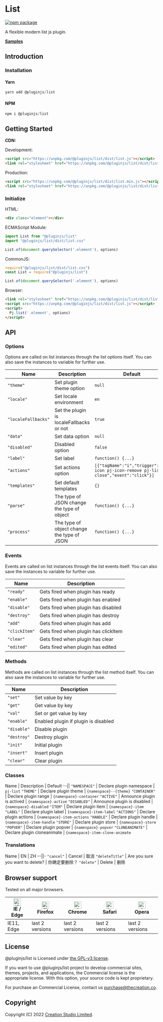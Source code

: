 # List

[![npm package](https://img.shields.io/npm/v/@pluginjs/list.svg)](https://www.npmjs.com/package/@pluginjs/list)

A flexible modern list js plugin.

**[Samples](https://codesandbox.io/s/github/pluginjs/pluginjs/tree/master/modules/list/samples)**

## Introduction
### Installation

#### Yarn

```javascript
yarn add @pluginjs/list
```

#### NPM

```javascript
npm i @pluginjs/list
```

## Getting Started

**CDN:**

Development:

```html
<script src="https://unpkg.com/@pluginjs/list/dist/list.js"></script>
<link rel="stylesheet" href="https://unpkg.com/@pluginjs/list/dist/list.css">
```

Production:

```html
<script src="https://unpkg.com/@pluginjs/list/dist/list.min.js"></script>
<link rel="stylesheet" href="https://unpkg.com/@pluginjs/list/dist/list.min.css">
```

### Initialize

HTML:

```html
<div class="element"></div>
```

ECMAScript Module:

```javascript
import List from "@pluginjs/list"
import "@pluginjs/list/dist/list.css"

List.of(document.querySelector('.element'), options)
```

CommonJS:

```javascript
require("@pluginjs/list/dist/list.css")
const List = require("@pluginjs/list")

List.of(document.querySelector('.element'), options)
```

Browser:

```html
<link rel="stylesheet" href="https://unpkg.com/@pluginjs/list/dist/list.css">
<script src="https://unpkg.com/@pluginjs/list/dist/list.js"></script>
<script>
  Pj.list('.element', options)
</script>
```

## API

### Options

Options are called on list instances through the list options itself.
You can also save the instances to variable for further use.

Name | Description | Default
--|--|--
`"theme"` | Set plugin theme option | `null`
`"locale"` | Set locale environment | `en`
`"localeFallbacks"` | Set the plugin is localeFallbacks or not | `true`
`"data"` | Set data option | `null`
`"disabled"` | Disabled option | `false`
`"label"` | Set label | `function() {...}`
`"actions"` | Set actions option | `[{"tagName":"i","trigger":"pj-icon pj-icon-remove pj-list-close","event":"click"}]`
`"templates"` | Set default templates | `{}`
`"parse"` | The type of JSON change the type of object | `function() {...}`
`"process"` | The type of object change the type of JSON | `function() {...}`

### Events

Events are called on list instances through the list events itself.
You can also save the instances to variable for further use.

Name | Description
--|--
`"ready"` | Gets fired when plugin has ready
`"enable"` | Gets fired when plugin has enabled
`"disable"` | Gets fired when plugin has disabled
`"destroy"` | Gets fired when plugin has destroy
`"add"` | Gets fired when plugin has add
`"clickItem"` | Gets fired when plugin has clickItem
`"clear"` | Gets fired when plugin has clear
`"edited"` | Gets fired when plugin has edited

### Methods

Methods are called on list instances through the list method itself.
You can also save the instances to variable for further use.

Name | Description
--|--
`"set"` | Set value by key
`"get"` | Get value by key
`"val"` | Set or get value by key
`"enable"` | Enabled plugin if plugin is disabled
`"disable"` | Disable plugin
`"destroy"` | Destroy plugin
`"init"` | Initial plugin
`"insert"` | Insert plugin
`"clear"` | Clear plugin

### Classes

Name | Description | Default
--||
`"NAMESPACE"` | Declare plugin namespace | `pj-list`
`"THEME"` | Declare plugin theme | `{namespace}--{theme}`
`"CONTAINER"` | Declare plugin range | `{namespace}-container`
`"ACTIVE"` | Announce plugin is actived | `{namespace}-active`
`"DISABLED"` | Announce plugin is disabled | `{namespace}-disabled`
`"ITEM"` | Declare plugin item | `{namespace}-item`
`"LABEL"` | Declare plugin label | `{namespace}-item-label`
`"ACTIONS"` | Declare plugin actions | `{namespace}-item-actions`
`"HANDLE"` | Declare plugin handle | `{namespace}-item-handle`
`"STORE"` | Declare plugin store | `{namespace}-store`
`"POPVER"` | Declare plugin popver | `{namespace}-popver`
`"CLONEANIMATE"` | Declare plugin cloneanimate | `{namespace}-item-clone-animate`

### Translations

Name | EN | ZH
--||-
`"cancel"` | Cancel | 取消
`"deleteTitle"` | Are you sure you want to delete? | 你确定要删除？
`"delete"` | Delete | 删除

## Browser support

Tested on all major browsers.

| [<img src="https://raw.githubusercontent.com/alrra/browser-logos/master/src/edge/edge_48x48.png" alt="IE / Edge" width="24px" height="24px" />](http://godban.github.io/browsers-support-badges/)</br>IE / Edge | [<img src="https://raw.githubusercontent.com/alrra/browser-logos/master/src/firefox/firefox_48x48.png" alt="Firefox" width="24px" height="24px" />](http://godban.github.io/browsers-support-badges/)</br>Firefox | [<img src="https://raw.githubusercontent.com/alrra/browser-logos/master/src/chrome/chrome_48x48.png" alt="Chrome" width="24px" height="24px" />](http://godban.github.io/browsers-support-badges/)</br>Chrome | [<img src="https://raw.githubusercontent.com/alrra/browser-logos/master/src/safari/safari_48x48.png" alt="Safari" width="24px" height="24px" />](http://godban.github.io/browsers-support-badges/)</br>Safari | [<img src="https://raw.githubusercontent.com/alrra/browser-logos/master/src/opera/opera_48x48.png" alt="Opera" width="24px" height="24px" />](http://godban.github.io/browsers-support-badges/)</br>Opera |
| --------- | --------- | --------- | --------- | --------- |
| IE11, Edge| last 2 versions| last 2 versions| last 2 versions| last 2 versions|

## License

@pluginjs/list is Licensed under [the GPL-v3 license](LICENSE).

If you want to use @pluginjs/list project to develop commercial sites, themes, projects, and applications, the Commercial license is the appropriate license. With this option, your source code is kept proprietary.

For purchase an Commercial License, contact us purchase@thecreation.co.

## Copyright

Copyright (C) 2022 [Creation Studio Limited](creationstudio.com).